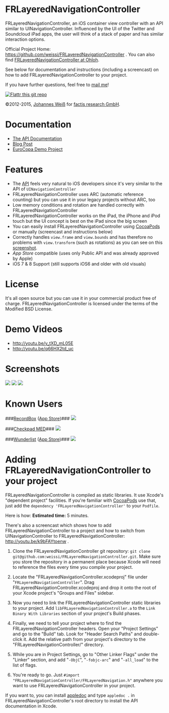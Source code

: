 FRLayeredNavigationController
=============================

FRLayeredNavigationController, an iOS container view controller with an API
similar to UINavigationController. Influenced by the UI of the Twitter and
Soundcloud iPad apps, the user will think of a stack of paper and has similar
interaction options.

Official Project Home: https://github.com/weissi/FRLayeredNavigationController . You can also find [FRLayeredNavigationController at
Ohloh](https://www.ohloh.net/p/frlayerednavigationcontroller).

See below for documentation and instructions (including a screencast) on how
to add FRLayeredNavigationController to your project.

If you have further questions, feel free to [mail me](mailto:weiss@tux4u.de)!

[![Flattr this git repo](http://api.flattr.com/button/flattr-badge-large.png)](https://flattr.com/submit/auto?user_id=JohannesWeiss&url=https://github.com/weissi/FRLayeredNavigationController&title=FRLayeredNavigationController&language=&tags=github&category=software)

©2012-2015, [Johannes Weiß](mailto:weiss@tux4u.de) for
[factis research GmbH](http://www.factisresearch.com).


Documentation
=============

 - [The API Documentation](http://weissi.github.io/FRLayeredNavigationController/docs/html/index.html)
 - [Blog Post](http://factisresearch.blogspot.de/2012/06/uis-for-hierachical-ipad-apps.html)
 - [EuroCopa Demo Project](https://github.com/weissi/EuroCopaInfo)


Features
========

 - The [API](http://weissi.github.io/FRLayeredNavigationController/docs/html/index.html)
   feels very natural to iOS developers since it's very similar to the API of
   `UINavigationController`
 - FRLayeredNavigationController uses ARC (automatic reference counting) but you
   can use it in your legacy projects without ARC, too
 - Low memory conditions and rotation are handled correctly with
   FRLayeredNavigationController
 - FRLayeredNavigationController works on the iPad, the iPhone and iPod touch
   but the UI concept is best on the iPad since the big screen
 - You can easily install FRLayeredNavigationController using
   [CocoaPods](http://cocoapods.org/) or manually (screencast and instructions
   below)
 - Correctly handles `view.frame` and `view.bounds` and has therefore no
   problems with `view.transform` (such as rotations) as you can see on this
   [screenshot](https://github.com/weissi/FRLayeredNavigationController/raw/master/FRLayeredNavigationControllerRotation.png).
 - *App Store* compatible (uses only Public API and was already approved by
   Apple)
 - iOS 7 & 8 Support (still supports iOS6 and older with old visuals)


License
=======
It's all open source but you can use it in your commercial product free of
charge. FRLayeredNavigationController is licensed under the terms of the
Modified BSD License.


Demo Videos
===========
 - http://youtu.be/v_tXD_mL05E
 - http://youtu.be/q66HX2td_uc


Screenshots
===========
[![](https://github.com/weissi/FRLayeredNavigationController/raw/master/FRLayeredNavigationControllerScreenshot-iOS7.png)](https://github.com/weissi/FRLayeredNavigationController/raw/master/FRLayeredNavigationControllerScreenshot-iOS7.png)
[![](https://github.com/weissi/FRLayeredNavigationController/raw/master/FRLayeredNavigationControllerScreenshot1.png)](https://github.com/weissi/FRLayeredNavigationController/raw/master/FRLayeredNavigationControllerScreenshot1.png)
[![](https://github.com/weissi/FRLayeredNavigationController/raw/master/FRLayeredNavigationControllerScreenshot2.png)](https://github.com/weissi/FRLayeredNavigationController/raw/master/FRLayeredNavigationControllerScreenshot2.png)


Known Users
===========

###[RecordBox](http://myrecordbox.com) ([App Store](http://itunes.apple.com/us/app/recordbox/id480534869?mt=8))###
[![](http://a4.mzstatic.com/us/r1000/093/Purple/v4/50/61/93/50619376-7243-bf68-2192-d11bc8687106/mza_4403044630314584279.175x175-75.jpg)](http://myrecordbox.com)

###[Checkpad MED](http://www.lohmann-birkner.de/en/Checkpad-MED/index.php)###
[![](http://www.lohmann-birkner.de/de-wGlobal/wGlobal/layout/images/headlogos/lub_hcc.gif)](http://www.lohmann-birkner.de/en/Checkpad-MED/index.php)

###[Wunderlist](http://www.6wunderkinder.com/wunderlist) ([App Store](https://itunes.apple.com/gb/app/wunderlist/id406644151?mt=8))###
[![](http://a3.mzstatic.com/us/r1000/074/Purple/v4/e9/90/93/e99093fd-6f74-c579-6626-ccb83c0b9554/mzl.oppuszqm.175x175-75.jpg)](http://www.6wunderkinder.com/wunderlist)


Adding FRLayeredNavigationController to your project
====================================================

FRLayeredNavigationController is compiled as static libraries. It use Xcode's
"dependent project" facilities. If you're familiar with
[CocoaPods](http://cocoapods.org/) use that, just add the `dependency
'FRLayeredNavigationController'` to your `Podfile`.

Here is how:  **Estimated time:** 5 minutes.

There's also a screencast which shows how to add
FRLayeredNavigationController to a project and how to switch from
UINavigationController to FRLayeredNavigationController:
http://youtu.be/k9bFAYtoenw .

1. Clone the FRLayeredNavigationController git repository: `git clone
   git@github.com:weissi/FRLayeredNavigationController.git`.  Make sure you
   store the repository in a permanent place because Xcode will need to reference
   the files every time you compile your project.

2. Locate the "FRLayeredNavigationController.xcodeproj" file under
   "`FRLayeredNavigationController`". Drag
   FRLayeredNavigationController.xcodeproj and drop it onto the root of your Xcode
   project's "Groups and Files"  sidebar.

3. Now you need to link the FRLayeredNavigationController static libraries to
   your project. Add `libFRLayeredNavigationController.a` to the `Link Binary
   With Libraries` section of your project's Build phases.

4. Finally, we need to tell your project where to find the
   FRLayeredNavigationController headers.  Open your "Project Settings" and go
   to the "Build" tab. Look for "Header Search Paths" and double-click it.  Add the
   relative path from your project's directory to the
   "FRLayeredNavigationController/" directory.

5. While you are in Project Settings, go to "Other Linker Flags" under the
   "Linker" section, and add "`-ObjC`", "`-fobjc-arc`" and "`-all_load`" to the
   list of flags.

6. You're ready to go.
   Just `#import "FRLayeredNavigationController/FRLayeredNavigation.h"`
   anywhere you want to use FRLayeredNavigationController in your project.

If you want to, you can install [appledoc](http://gentlebytes.com/appledoc/)
and type `appledoc .` in FRLayeredNavigationController's root directory to
install the API documentation in Xcode.
